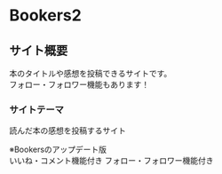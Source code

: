 # Bookers2

## サイト概要
本のタイトルや感想を投稿できるサイトです。<br>
フォロー・フォロワー機能もあります！

### サイトテーマ
読んだ本の感想を投稿するサイト

※Bookersのアップデート版<br>
いいね・コメント機能付き
フォロー・フォロワー機能付き
